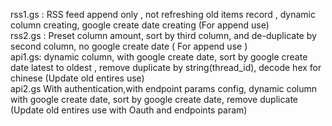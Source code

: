 rss1.gs : RSS feed append only , not refreshing old items record , dynamic column creating, google create date creating (For append use)    
rss2.gs : Preset column amount, sort by third column, and de-duplicate by second column, no google create date ( For append use )    
api1.gs: dynamic column, with google create date, sort by google create date latest to oldest , remove duplicate by string(thread_id), decode hex for chinese (Update old entires use)      
    api2.gs With authentication,with endpoint params config, dynamic column with google create date, sort by google create date, remove duplicate (Update old entires use with Oauth and endpoints param)   


   
